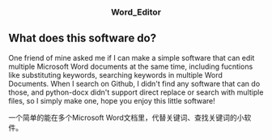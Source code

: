 <h3 align="center">Word_Editor</h3>
<p A simple word editor for multiple Microsoft Word files </p>


## What does this software do?

One friend of mine asked me if I can make a simple software that can edit multiple Microsoft Word documents at the same time, including fucntions like substituting keywords, searching keywords in multiple Word Documents. When I search on Github, I didn't find any software that can do those, and python-docx didn't support direct replace or search with multiple files, so I simply make one, hope you enjoy this little software!

一个简单的能在多个Microsoft Word文档里，代替关键词、查找关键词的小软件。


